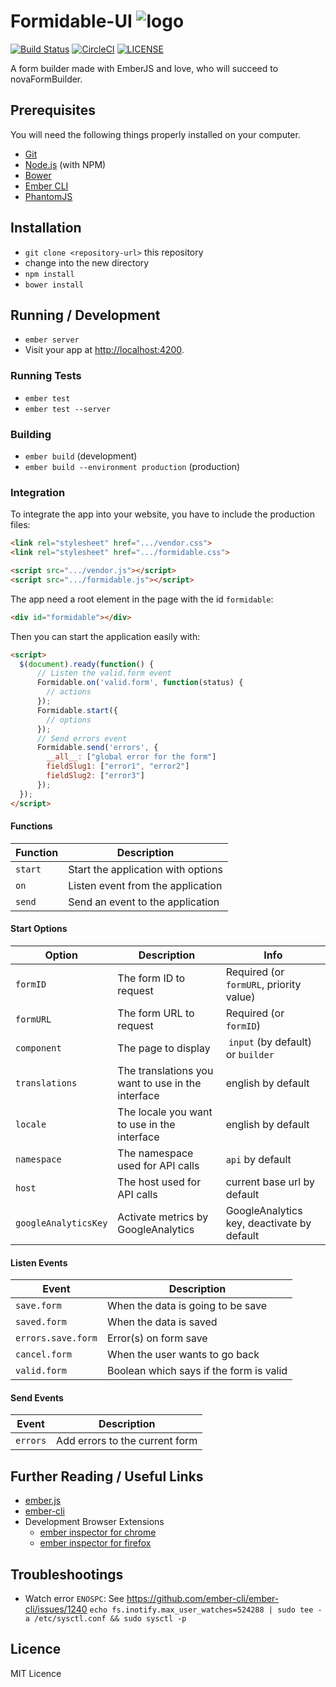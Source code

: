# Formidable-UI ![logo](https://raw.githubusercontent.com/novafloss/formidable-ui/master/formidable.png)

[![Build Status](https://travis-ci.org/novafloss/formidable-ui.svg?branch=master)](https://travis-ci.org/novafloss/formidable-ui)
[![CircleCI](https://circleci.com/gh/novafloss/formidable-ui.svg?style=shield&circle-token=eec96c2fd598c2f14fe55a4ee75801a20e0d6bb4)](https://circleci.com/gh/novafloss/formidable-ui)
[![LICENSE](https://img.shields.io/github/license/novafloss/formidable-ui.svg)](https://github.com/novafloss/formidable-ui/blob/master/LICENSE)

A form builder made with EmberJS and love, who will succeed to novaFormBuilder.

## Prerequisites

You will need the following things properly installed on your computer.

* [Git](http://git-scm.com/)
* [Node.js](https://github.com/nodesource/distributions) (with NPM)
* [Bower](http://bower.io/)
* [Ember CLI](http://ember-cli.com/)
* [PhantomJS](http://phantomjs.org/)

## Installation

* `git clone <repository-url>` this repository
* change into the new directory
* `npm install`
* `bower install`

## Running / Development

* `ember server`
* Visit your app at [http://localhost:4200](http://localhost:4200).

### Running Tests

* `ember test`
* `ember test --server`

### Building

* `ember build` (development)
* `ember build --environment production` (production)

### Integration

To integrate the app into your website, you have to include the production files:

```html
<link rel="stylesheet" href=".../vendor.css">
<link rel="stylesheet" href=".../formidable.css">

<script src=".../vendor.js"></script>
<script src=".../formidable.js"></script>
```

The app need a root element in the page with the id `formidable`:

```html
<div id="formidable"></div>
```

Then you can start the application easily with:

```html
<script>
  $(document).ready(function() {
      // Listen the valid.form event
      Formidable.on('valid.form', function(status) {
        // actions
      });
      Formidable.start({
        // options
      });
      // Send errors event
      Formidable.send('errors', {
        __all__: ["global error for the form"]
        fieldSlug1: ["error1", "error2"]
        fieldSlug2: ["error3"]
      });
  });
</script>
```

#### Functions

| Function | Description |
|----------|-------------|
| `start` | Start the application with options |
| `on` | Listen event from the application |
| `send` | Send an event to the application |

#### Start Options

| Option | Description | Info |
|--------|-------------| ---- |
| `formID` | The form ID to request | Required (or `formURL`, priority value) |
| `formURL` | The form URL to request | Required (or `formID`) |
| `component` | The page to display | `input` (by default) or `builder` |
| `translations` | The translations you want to use in the interface | english by default |
| `locale` | The locale you want to use in the interface | english by default |
| `namespace` | The namespace used for API calls | `api` by default |
| `host` | The host used for API calls | current base url by default |
| `googleAnalyticsKey` | Activate metrics by GoogleAnalytics | GoogleAnalytics key, deactivate by default |

#### Listen Events

| Event | Description |
|-------|-------------|
| `save.form` | When the data is going to be save |
| `saved.form` | When the data is saved |
| `errors.save.form` | Error(s) on form save |
| `cancel.form` | When the user wants to go back |
| `valid.form` | Boolean which says if the form is valid |

#### Send Events

| Event | Description |
|-------|-------------|
| `errors` | Add errors to the current form |

## Further Reading / Useful Links

* [ember.js](http://emberjs.com/)
* [ember-cli](http://ember-cli.com/)
* Development Browser Extensions
  * [ember inspector for chrome](https://chrome.google.com/webstore/detail/ember-inspector/bmdblncegkenkacieihfhpjfppoconhi)
  * [ember inspector for firefox](https://addons.mozilla.org/en-US/firefox/addon/ember-inspector/)

## Troubleshootings

* Watch error `ENOSPC`: See https://github.com/ember-cli/ember-cli/issues/1240
`echo fs.inotify.max_user_watches=524288 | sudo tee -a /etc/sysctl.conf && sudo sysctl -p`

## Licence

MIT Licence
